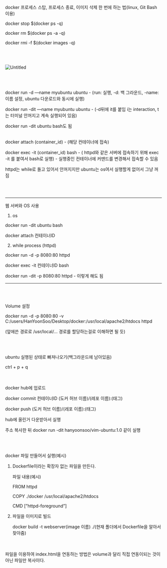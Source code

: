 docker 프로세스 스탑, 프로세스 종료, 이미지 삭제 한 번에 하는 법(linux, Git Bash 이용)

docker stop $(docker ps -q)

docker rm $(docker ps -a -q)

docker rmi -f $(docker images -q)

<br><br>

![Untitled](https://s3-us-west-2.amazonaws.com/secure.notion-static.com/32aa08ad-b4b1-4cb7-ad04-fff3fc04aabb/Untitled.png)

<br><br>

docker run -d —name myubuntu ubuntu - (run: 실행, -d: 백 그라운드, -name: 이름 설정, ubuntu 다운로드와 동시에 실행)

docker run -dit —name myubuntu ubuntu - (-d뒤에 it를 붙임 i는 interaction, t는 터미널 안꺼지고 계속 실행되어 있음)

docker run -dit ubuntu bash도 됨
<br><br>

docker attach (container_id) - (해당 컨테이너에 접속)

docker exec -it (container_id) bash - ( httpd와 같은 서버에 접속하기 위해 exec -it 를 붙여서 bash로 실행) - 실행중인 컨테이너에 커맨드를 변경해서 접속할 수 있음

httpd는 while로 돌고 있어서 안꺼지지만 ubuntu는 os여서 실행할게 없어서 그냥 꺼짐

<br><br>

---

웹 서버와 OS 사용

1. os

docker run -dit ubuntu bash

docker attach 컨테이너ID

2. while process (httpd)

docker run -d -p 8080:80 httpd

docker exec -it 컨테이너ID bash

docker run -dit -p 8080:80 httpd - 이렇게 해도 됨

---
<br><br>


Volume 설정

docker run -d -p 8080:80 -v C:/users/HanYoonSoo/Desktop/docker:/usr/local/apache2/htdocs httpd

(앞에쓴 경로로 /usr/local/… 경로를 할당하는걸로 이해하면 될 듯)

<br><br>

ubuntu 실행된 상태로 빠져나오기(백그라운드에 남아있음)

ctrl + p + q

<br><br>
docker hub에 업로드

docker commit 컨테이너ID (도커 허브 이름)/(레포 이름):(태그)

docker push (도커 허브 이름)/(레포 이름):(태그)

hub에 올린거 다운받아서 실행

주소 복사한 뒤 docker run -dit hanyoonsoo/vim-ubuntu:1.0 같이 실행

<br><br>

docker 파일 만들어서 실행(예시)

1. Dockerfile이라는 확장자 없는 파일을 만든다.
    
    파일 내용(예시)
    
    FROM httpd
    
    COPY ./docker /usr/local/apache2/htdocs
    
    CMD [”httpd-foreground”]
    
2. 파일을 이미지로 빌드
    
    docker build -t webserver(image 이름) ./(현재 폴더에서 Dockerfile을 알아서 찾아줌)
    
<br><br>
파일을 이용하여 index.html을 연동하는 방법은 volume과 달리 직접 연동이되는 것이 아닌 파일만 복사이다.
